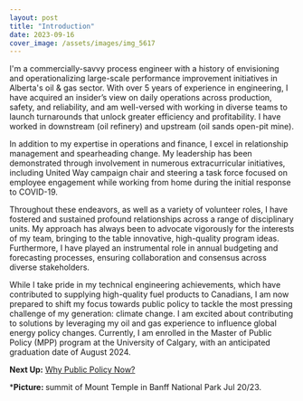 ```yaml
---
layout: post
title: "Introduction"
date: 2023-09-16
cover_image: /assets/images/img_5617
---
```


<!-- wp:paragraph -->
<p>I'm a commercially-savvy process engineer with a history of envisioning and operationalizing large-scale performance improvement initiatives in Alberta's oil &amp; gas sector. With over 5 years of experience in engineering, I have acquired an insider’s view on daily operations across production, safety, and reliability, and am well-versed with working in diverse teams to launch turnarounds that unlock greater efficiency and profitability. I have worked in downstream (oil refinery) and upstream (oil sands open-pit mine).</p>
<!-- /wp:paragraph -->

<!-- wp:paragraph -->
<p>In addition to my expertise in operations and finance, I excel in relationship management and spearheading change. My leadership has been demonstrated through involvement in numerous extracurricular initiatives, including United Way campaign chair and steering a task force focused on employee engagement while working from home during the initial response to COVID-19.</p>
<!-- /wp:paragraph -->

<!-- wp:paragraph -->
<p>Throughout these endeavors, as well as a variety of volunteer roles, I have fostered and sustained profound relationships across a range of disciplinary units. My approach has always been to advocate vigorously for the interests of my team, bringing to the table innovative, high-quality program ideas. Furthermore, I have played an instrumental role in annual budgeting and forecasting processes, ensuring collaboration and consensus across diverse stakeholders.</p>
<!-- /wp:paragraph -->

<!-- wp:paragraph -->
<p>While I take pride in my technical engineering achievements, which have contributed to supplying high-quality fuel products to Canadians, I am now prepared to shift my focus towards public policy to tackle the most pressing challenge of my generation: climate change. I am excited about contributing to solutions by leveraging my oil and gas experience to influence global energy policy changes. Currently, I am enrolled in the Master of Public Policy (MPP) program at the University of Calgary, with an anticipated graduation date of August 2024.</p>
<!-- /wp:paragraph -->

<!-- wp:paragraph -->
<p><strong>Next Up:</strong> <a href="https://ahmedelmeligy.com/2023/09/17/why-public-policy-now/" target="_blank" rel="noreferrer noopener">Why Public Policy Now?</a></p>
<!-- /wp:paragraph -->

<!-- wp:paragraph -->
<p>*<strong>Picture: </strong>summit of Mount Temple in Banff National Park Jul 20/23.</p>
<!-- /wp:paragraph -->